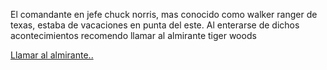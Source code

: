 El comandante en jefe chuck norris, mas conocido como walker ranger de texas, estaba de vacaciones en punta del este.
Al enterarse de dichos acontecimientos recomendo llamar al almirante tiger woods

[Llamar al almirante..](almirante/almirante.md)
